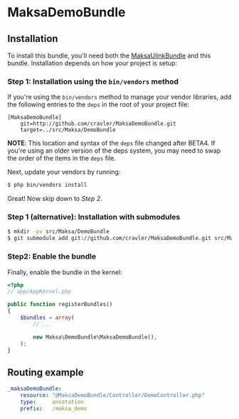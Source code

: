 MaksaDemoBundle
======================

## Installation

To install this bundle, you'll need both the [MaksaUlinkBundle](/cravler/MaksaUlinkBundle)
and this bundle. Installation depends on how your project is setup:

### Step 1: Installation using the `bin/vendors` method

If you're using the `bin/vendors` method to manage your vendor libraries,
add the following entries to the `deps` in the root of your project file:

```
[MaksaDemoBundle]
    git=http://github.com/cravler/MaksaDemoBundle.git
    target=../src/Maksa/DemoBundle
```

**NOTE**: This location and syntax of the `deps` file changed after BETA4. If you're
using an older version of the deps system, you may need to swap the order of the items
in the `deps` file.

Next, update your vendors by running:

``` bash
$ php bin/vendors install
```

Great! Now skip down to *Step 2*.

### Step 1 (alternative): Installation with submodules

``` bash
$ mkdir -pv src/Maksa/DemoBundle
$ git submodule add git://github.com/cravler/MaksaDemoBundle.git src/Maksa/DemoBundle
```

### Step2: Enable the bundle

Finally, enable the bundle in the kernel:

``` php
<?php
// app/AppKernel.php

public function registerBundles()
{
    $bundles = array(
        // ...

        new Maksa\DemoBundle\MaksaDemoBundle(),
    );
}
```

## Routing example

``` yaml
_maksaDemoBundle:
    resource: "@MaksaDemoBundle/Controller/DemoController.php"
    type:     annotation
    prefix:   /maksa_demo
```
